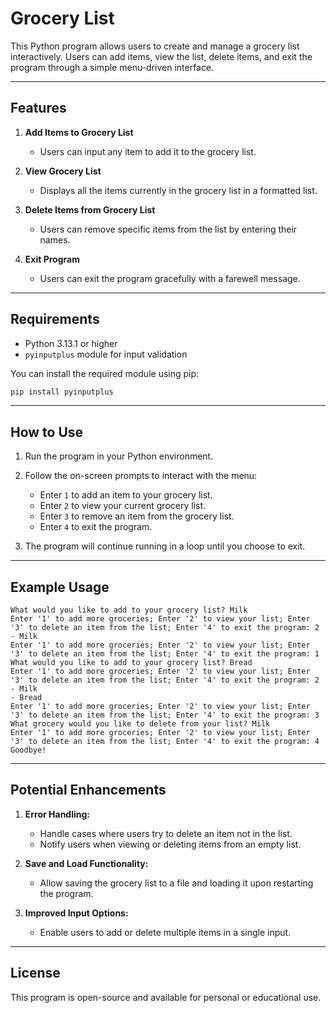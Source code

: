 # Grocery List

This Python program allows users to create and manage a grocery list interactively. Users can add items, view the list, delete items, and exit the program through a simple menu-driven interface.

---

## Features

1. **Add Items to Grocery List**
   - Users can input any item to add it to the grocery list.

2. **View Grocery List**
   - Displays all the items currently in the grocery list in a formatted list.

3. **Delete Items from Grocery List**
   - Users can remove specific items from the list by entering their names.

4. **Exit Program**
   - Users can exit the program gracefully with a farewell message.

---

## Requirements

- Python 3.13.1 or higher
- `pyinputplus` module for input validation

You can install the required module using pip:
```bash
pip install pyinputplus
```

---

## How to Use

1. Run the program in your Python environment.

2. Follow the on-screen prompts to interact with the menu:
   - Enter `1` to add an item to your grocery list.
   - Enter `2` to view your current grocery list.
   - Enter `3` to remove an item from the grocery list.
   - Enter `4` to exit the program.

3. The program will continue running in a loop until you choose to exit.

---

## Example Usage

```plaintext
What would you like to add to your grocery list? Milk
Enter '1' to add more groceries; Enter '2' to view your list; Enter '3' to delete an item from the list; Enter '4' to exit the program: 2
- Milk
Enter '1' to add more groceries; Enter '2' to view your list; Enter '3' to delete an item from the list; Enter '4' to exit the program: 1
What would you like to add to your grocery list? Bread
Enter '1' to add more groceries; Enter '2' to view your list; Enter '3' to delete an item from the list; Enter '4' to exit the program: 2
- Milk
- Bread
Enter '1' to add more groceries; Enter '2' to view your list; Enter '3' to delete an item from the list; Enter '4' to exit the program: 3
What grocery would you like to delete from your list? Milk
Enter '1' to add more groceries; Enter '2' to view your list; Enter '3' to delete an item from the list; Enter '4' to exit the program: 4
Goodbye!
```

---

## Potential Enhancements

1. **Error Handling:**
   - Handle cases where users try to delete an item not in the list.
   - Notify users when viewing or deleting items from an empty list.

2. **Save and Load Functionality:**
   - Allow saving the grocery list to a file and loading it upon restarting the program.

3. **Improved Input Options:**
   - Enable users to add or delete multiple items in a single input.

---

## License

This program is open-source and available for personal or educational use.

